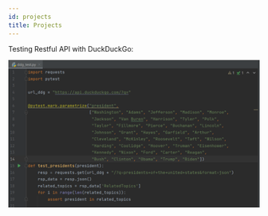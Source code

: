 ```yaml
---
id: projects
title: Projects
---
```


Testing Restful API with DuckDuckGo:

![DuckDuckGo_Project](./assets/ddg_project.png)

